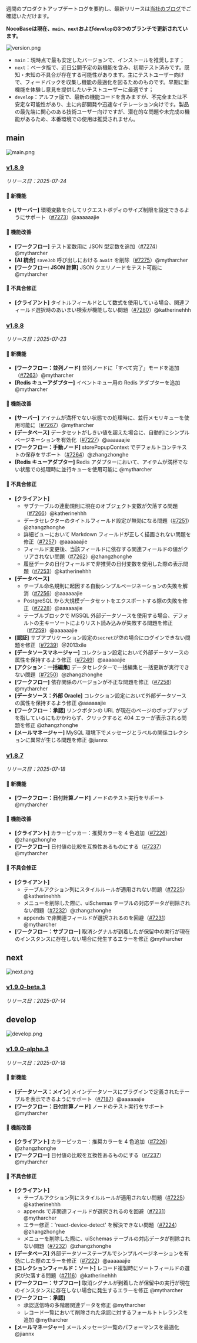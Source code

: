 週間のプロダクトアップデートログを要約し、最新リリースは[当社のブログ](https://www.nocobase.com/ja/blog/timeline)でご確認いただけます。

**NocoBaseは現在、`main`、`next`および`develop`の3つのブランチで更新されています。**

![version.png](https://static-docs.nocobase.com/ba5f04e27e99c625cb3822da5df07860.png)

* `main`：現時点で最も安定したバージョンで、インストールを推奨します；
* `next`：ベータ版で、近日公開予定の新機能を含み、初期テスト済みです。既知・未知の不具合が存在する可能性があります。主にテストユーザー向けで、フィードバックを収集し機能の最適化を図るためのものです。早期に新機能を体験し意見を提供したいテストユーザーに最適です；
* `develop`：アルファ版で、最新の機能コードを含みますが、不完全または不安定な可能性があり、主に内部開発や迅速なイテレーション向けです。製品の最先端に関心のある技術ユーザー向けですが、潜在的な問題や未完成の機能があるため、本番環境での使用は推奨されません。

## main

![main.png](https://static-docs.nocobase.com/47a3c71734c1d0f908b51f9ebd53c0ac.png)

### [v1.8.9](https://www.nocobase.com/ja/blog/v1.8.9)

*リリース日：2025-07-24*

#### 🎉 新機能

* **[サーバー]** 環境変数を介してリクエストボディのサイズ制限を設定できるようにサポート（[#7273](https://github.com/nocobase/nocobase/pull/7273)）@aaaaaajie

#### 🚀 機能改善

* **[ワークフロー]** テスト変数用に JSON 型定数を追加（[#7274](https://github.com/nocobase/nocobase/pull/7274)）@mytharcher
* **[AI 統合]** `saveJob` 呼び出しにおける `await` を削除（[#7275](https://github.com/nocobase/nocobase/pull/7275)）@mytharcher
* **[ワークフロー: JSON 計算]** JSON クエリノードをテスト可能に @mytharcher

#### 🐛 不具合修正

* **[クライアント]** タイトルフィールドとして数式を使用している場合、関連フィールド選択時のあいまい検索が機能しない問題（[#7280](https://github.com/nocobase/nocobase/pull/7280)）@katherinehhh

### [v1.8.8](https://www.nocobase.com/ja/blog/v1.8.8)

*リリース日：2025-07-23*

#### 🎉 新機能

* **[ワークフロー：並列ノード]** 並列ノードに「すべて完了」モードを追加（[#7263](https://github.com/nocobase/nocobase/pull/7263)）@mytharcher
* **[Redis キューアダプター]** イベントキュー用の Redis アダプターを追加 @mytharcher

#### 🚀 機能改善

* **[サーバー]** アイテムが満杯でない状態での処理時に、並行メモリキューを使用可能に（[#7267](https://github.com/nocobase/nocobase/pull/7267)）@mytharcher
* **[データベース]** データセットがしきい値を超えた場合に、自動的にシンプルページネーションを有効化（[#7227](https://github.com/nocobase/nocobase/pull/7227)）@aaaaaajie
* **[ワークフロー：手動ノード]** storePopupContext でデフォルトコンテキストの保存をサポート（[#7264](https://github.com/nocobase/nocobase/pull/7264)）@zhangzhonghe
* **[Redis キューアダプター]** Redis アダプターにおいて、アイテムが満杯でない状態での処理時に並行キューを使用可能に @mytharcher

#### 🐛 不具合修正

* **[クライアント]**
  * サブテーブルの連動規則に現在のオブジェクト変数が欠落する問題（[#7266](https://github.com/nocobase/nocobase/pull/7266)）@katherinehhh
  * データセレクターのタイトルフィールド設定が無効になる問題（[#7251](https://github.com/nocobase/nocobase/pull/7251)）@zhangzhonghe
  * 詳細ビューにおいて Markdown フィールドが正しく描画されない問題を修正（[#7257](https://github.com/nocobase/nocobase/pull/7257)）@aaaaaajie
  * フィールド変更後、当該フィールドに依存する関連フィールドの値がクリアされない問題（[#7262](https://github.com/nocobase/nocobase/pull/7262)）@zhangzhonghe
  * 履歴データの日付フィールドで非推奨の日付変数を使用した際の表示問題（[#7253](https://github.com/nocobase/nocobase/pull/7253)）@katherinehhh
* **[データベース]**
  * テーブル命名規則に起因する自動シンプルページネーションの失敗を解消（[#7256](https://github.com/nocobase/nocobase/pull/7256)）@aaaaaajie
  * PostgreSQL から大規模データセットをエクスポートする際の失敗を修正（[#7228](https://github.com/nocobase/nocobase/pull/7228)）@aaaaaajie
  * テーブルブロックで MSSQL 外部データソースを使用する場合、デフォルトの主キーソートによりリスト読み込みが失敗する問題を修正（[#7259](https://github.com/nocobase/nocobase/pull/7259)）@aaaaaajie
* **[認証]** サブアプリケーション設定の`secret`が空の場合にログインできない問題を修正（[#7239](https://github.com/nocobase/nocobase/pull/7239)）@2013xile
* **[データソースマネージャー]** コレクション設定において外部データソースの属性を保持するよう修正（[#7249](https://github.com/nocobase/nocobase/pull/7249)）@aaaaaajie
* **[アクション：一括編集]** データセレクターで一括編集と一括更新が実行できない問題（[#7250](https://github.com/nocobase/nocobase/pull/7250)）@zhangzhonghe
* **[ワークフロー]** 依存関係のバージョンが不正な問題を修正（[#7258](https://github.com/nocobase/nocobase/pull/7258)）@mytharcher
* **[データソース：外部 Oracle]** コレクション設定において外部データソースの属性を保持するよう修正 @aaaaaajie
* **[ワークフロー：承認]** リンクボタンの URL が現在のページのポップアップを指しているにもかかわらず、クリックすると 404 エラーが表示される問題を修正 @zhangzhonghe
* **[メールマネージャー]** MySQL 環境下でメッセージとラベルの関係コレクションに異常が生じる問題を修正 @jiannx

### [v1.8.7](https://www.nocobase.com/ja/blog/v1.8.7)

*リリース日：2025-07-18*

#### 🎉 新機能

* **[ワークフロー：日付計算ノード]** ノードのテスト実行をサポート @mytharcher

#### 🚀 機能改善

* **[クライアント]** カラーピッカー：推奨カラーを 4 色追加（[#7226](https://github.com/nocobase/nocobase/pull/7226)）@zhangzhonghe
* **[ワークフロー]** 日付値の比較を互換性あるものにする（[#7237](https://github.com/nocobase/nocobase/pull/7237)）@mytharcher

#### 🐛 不具合修正

* **[クライアント]**
  * テーブルアクション列にスタイルルールが適用されない問題（[#7225](https://github.com/nocobase/nocobase/pull/7225)）@katherinehhh
  * メニューを削除した際に、uiSchemas テーブルの対応データが削除されない問題（[#7232](https://github.com/nocobase/nocobase/pull/7232)）@zhangzhonghe
  * appends で非関連フィールドが選択されるのを回避（[#7231](https://github.com/nocobase/nocobase/pull/7231)）@mytharcher
* **[ワークフロー：サブフロー]** 取消シグナルが到着したが保留中の実行が現在のインスタンスに存在しない場合に発生するエラーを修正 @mytharcher

## next

![next.png](https://static-docs.nocobase.com/8ed17a0f08cc585018f6de6c8b13947d.png)

### [v1.9.0-beta.3](https://www.nocobase.com/ja/blog/v1.9.0-beta.3)

*リリース日：2025-07-14*

## develop

![develop.png](https://static-docs.nocobase.com/7fcdd9456a17286d8a439eee52bcb8d2.png)

### [v1.9.0-alpha.3](https://www.nocobase.com/ja/blog/v1.9.0-alpha.3)

*リリース日：2025-07-18*

#### 🎉 新機能

* **[データソース：メイン]** メインデータソースにプラグインで定義されたテーブルを表示できるようにサポート（[#7187](https://github.com/nocobase/nocobase/pull/7187)）@aaaaaajie
* **[ワークフロー：日付計算ノード]** ノードのテスト実行をサポート @mytharcher

#### 🚀 機能改善

* **[クライアント]** カラーピッカー：推奨カラーを 4 色追加（[#7226](https://github.com/nocobase/nocobase/pull/7226)）@zhangzhonghe
* **[ワークフロー]** 日付値の比較を互換性あるものにする（[#7237](https://github.com/nocobase/nocobase/pull/7237)）@mytharcher

#### 🐛 不具合修正

* **[クライアント]**
  * テーブルアクション列にスタイルルールが適用されない問題（[#7225](https://github.com/nocobase/nocobase/pull/7225)）@katherinehhh
  * appends で非関連フィールドが選択されるのを回避（[#7231](https://github.com/nocobase/nocobase/pull/7231)）@mytharcher
  * エラー修正：'react-device-detect' を解決できない問題（[#7224](https://github.com/nocobase/nocobase/pull/7224)）@zhangzhonghe
  * メニューを削除した際に、uiSchemas テーブルの対応データが削除されない問題（[#7232](https://github.com/nocobase/nocobase/pull/7232)）@zhangzhonghe
* **[データベース]** 外部データソーステーブルでシンプルページネーションを有効にした際のエラーを修正（[#7222](https://github.com/nocobase/nocobase/pull/7222)）@aaaaaajie
* **[コレクションフィールド：ソート]** レコード複製時にソートフィールドの選択が欠落する問題（[#7116](https://github.com/nocobase/nocobase/pull/7116)）@katherinehhh
* **[ワークフロー：サブフロー]** 取消シグナルが到着したが保留中の実行が現在のインスタンスに存在しない場合に発生するエラーを修正 @mytharcher
* **[ワークフロー：承認]**
  * 承認送信時の多階層関連データを修正 @mytharcher
  * レコード一覧において削除された承認に対するフォールトトレランスを追加 @mytharcher
* **[メールマネージャー]** メールメッセージ一覧のパフォーマンスを最適化 @jiannx
